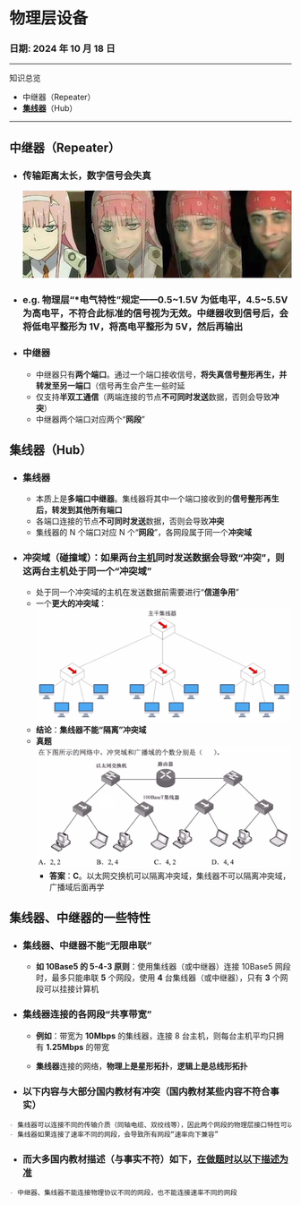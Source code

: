 # 物理层设备

### **日期**: 2024 年 10 月 18 日

---

知识总览

- 中继器（Repeater）
- **<u>集线器</u>**（Hub）

---

## **中继器（Repeater）**

- ### **传输距离太长，数字信号会失真**
  ![Figure1](../images/2.3figure1.jpg "信号失真")
- ### **e.g.** 物理层“\*电气特性”规定——**0.5~1.5V** 为低电平，**4.5~5.5V** 为高电平，不符合此标准的信号视为无效。**中继器**收到信号后，会将**低电平整形为 1V**，将**高电平整形为 5V**，然后再输出

- ### **中继器**
  - 中继器只有**两个端口**。通过一个端口接收信号，**将失真信号整形再生，并转发至另一端口**（信号再生会产生一些时延
  - 仅支持**半双工通信**（两端连接的节点**不可同时发送**数据，否则会导致**冲突**）
  - 中继器两个端口对应两个“**网段**”

## **集线器（Hub）**

- ### **集线器**

  - 本质上是**多端口中继器**。集线器将其中一个端口接收到的**信号整形再生后，转发到其他所有端口**
  - 各端口连接的节点**不可同时发送**数据，否则会导致**冲突**
  - 集线器的 N 个端口对应 N 个“**网段**”，各网段属于同一个**冲突域**

- ### **冲突域（碰撞域）**：如果两台<u>**主机**</u>同时发送数据会导致“冲突”，则这两台主机处于同一个“**冲突域**”
  - 处于同一个冲突域的主机在发送数据前需要进行“**信道争用**”
  - 一个**更大的冲突域**：
    ![Figure2](../images/2.3figure2.jpg "更大的冲突域")
  - **结论**：**集线器不能“隔离”冲突域**
  - **真题**
    ![Figure3](../images/2.3figure3.jpg "真题")
    - **答案**：**C**。以太网交换机可以隔离冲突域，集线器不可以隔离冲突域，广播域后面再学

## **集线器、中继器的一些特性**

- ### 集线器、中继器**不能“无限串联”**
  - **如 10Base5 的 5-4-3 原则**：使用集线器（或中继器）连接 10Base5 网段时，最多只能串联 **5** 个网段，使用 **4** 台集线器（或中继器），只有 **3** 个网段可以挂接计算机
- ### 集线器连接的各网段“**共享带宽**”

  - **例如**：带宽为 **10Mbps** 的集线器，连接 8 台主机，则每台主机平均只拥有 **1.25Mbps** 的带宽

  - **集线器**连接的网络，**物理上是星形拓扑**，**逻辑上是总线形拓扑**

- ### **以下内容与大部分国内教材有冲突（国内教材某些内容不符合事实）**

```markdown
- 集线器可以连接不同的传输介质（同轴电缆、双绞线等），因此两个网段的物理层接口特性可以不同（这就意味着集线器连接的网段，“物理层协议”可以不同）
- 集线器如果连接了速率不同的网段，会导致所有网段“速率向下兼容”
```

- ### 而大多国内教材描述（与事实不符）如下，**<u>在做题时以以下描述为准</u>**

```markdown
- 中继器、集线器不能连接物理协议不同的网段，也不能连接速率不同的网段
```
